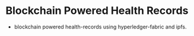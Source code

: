 # Blockchain Powered Health Records

- blockchain powered health-records using hyperledger-fabric and ipfs.
